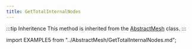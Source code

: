 ```yaml
---
title: GetTotalInternalNodes
---
```


:::tip Inheritence
This method is inherited from the [AbstractMesh](../AbstractMesh/AbstractMesh_.md) class.
:::

import EXAMPLE5 from "../AbstractMesh/GetTotalInternalNodes.md";

<EXAMPLE5 />
